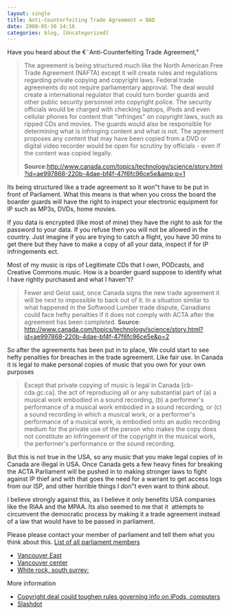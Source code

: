 ```yaml
---
layout: single
title: Anti-Counterfeiting Trade Agreement = BAD
date: 2008-05-30 14:16
categories: blog, [Uncategorized]
---
```

Have you heard about the €˜Anti-Counterfeiting Trade Agreement,&quot;
<blockquote>The agreement is being structured much like the North American Free Trade Agreement (NAFTA) except it will create rules and regulations regarding private copying and copyright laws.
Federal trade agreements do not require parliamentary approval.
The deal would create a international regulator that could turn border guards and other public security personnel into copyright police. The security officials would be charged with checking laptops, iPods and even cellular phones for content that "infringes" on copyright laws, such as ripped CDs and movies.
The guards would also be responsible for determining what is infringing content and what is not.
The agreement proposes any content that may have been copied from a DVD or digital video recorder would be open for scrutiny by officials - even if the content was copied legally.

<strong>Source</strong>:<a href="http://www.canada.com/topics/technology/science/story.html?id=ae997868-220b-4dae-bf4f-47f6fc96ce5e&amp;p=1">http://www.canada.com/topics/technology/science/story.html?id=ae997868-220b-4dae-bf4f-47f6fc96ce5e&amp;p=1</a></blockquote>
Its being structured like a trade agreement so it won&quot;t have to be put in front of Parliament.
What this means is that when you cross the board the boarder guards will have the right to inspect your electronic equipment for IP such as MP3s, DVDs, home movies.

If you data is encrypted (like most of mine) they have the right to ask for the password to your data. If you refuse then you will not be allowed in the country. Just imagine if you are trying to catch a flight, you have 30 mins to get there but they have to make a copy of all your data, inspect if for IP infringements ect.

Most of my music is rips of Legitimate CDs that I own, PODcasts, and Creative Commons music.
How is a boarder guard suppose to identify what I have rightly purchased and what I haven&quot;t?
<blockquote>Fewer and Geist said, once Canada signs the new trade agreement it will be next to impossible to back out of it. In a situation similar to what happened in the Softwood Lumber trade dispute, Canadians could face hefty penalties if it does not comply with ACTA after the agreement has been completed.
<strong>Source</strong>: <a href="http://www.canada.com/topics/technology/science/story.html?id=ae997868-220b-4dae-bf4f-47f6fc96ce5e&amp;p=2">http://www.canada.com/topics/technology/science/story.html?id=ae997868-220b-4dae-bf4f-47f6fc96ce5e&amp;p=2</a></blockquote>
So after the agreements has been put in to place, We could start to see hefty penalties for breaches in the trade agreement.
Like fair use. In Canada it is legal to make personal copies of music that you own for your own purposes
<blockquote>Except that private copying of music is legal in Canada [cb-cda.gc.ca].
the act of reproducing all or any substantial part of
(a) a musical work embodied in a sound recording,
(b) a performer's performance of a musical work embodied in a sound recording, or
(c) a sound recording in which a musical work, or a performer's performance of a musical work, is embodied
onto an audio recording medium for the private use of the person who makes the copy does not constitute an infringement of the copyright in the musical work, the performer's performance or the sound recording.</blockquote>
But this is not true in the USA, so any music that you make legal copies of in Canada are illegal in USA.
Once Canada gets a few heavy fines for breaking the ACTA Parliament will be pushed in to making stronger laws to fight against IP thief and with that goes the need for a warrant to get access logs from our ISP, and other horrible things I don&quot;t even want to think about.

I believe strongly against this, as I believe it only benefits USA companies like the RIAA and the MPAA.
Its also seemed to me that it  attempts to circumvent the democratic process by making it a trade agreement instead of a law that would have to be passed in parliament.

Please please contact your member of parliament and tell them what you think about this.
<a href="http://webinfo.parl.gc.ca/MembersOfParliament/MainMPsCompleteList.aspx?TimePeriod=Current&amp;Language=E"> List of all parliament members</a>
<ul>
	<li><a href="http://webinfo.parl.gc.ca/MembersOfParliament/ProfileConstituency.aspx?Key=565&amp;Language=E"> Vancouver East </a></li>
	<li><a href="http://webinfo.parl.gc.ca/MembersOfParliament/ProfileConstituency.aspx?Key=564&amp;Language=E"> Vancouver center</a></li>
	<li><a href="http://webinfo.parl.gc.ca/MembersOfParliament/ProfileConstituency.aspx?Key=562&amp;Language=E">White rock, south surrey: </a></li>
</ul>
More information
<ul>
	<li><a href="http://www.canada.com/topics/technology/science/story.html?id=ae997868-220b-4dae-bf4f-47f6fc96ce5e&amp;p=2"> Copyright deal could toughen rules governing info on iPods, computers</a></li>
	<li><a href="http://yro.slashdot.org/article.pl?sid=08/05/26/2312244&amp;from=rss"> Slashdot</a></li>
</ul>
